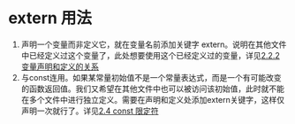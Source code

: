 # extern 用法
1. 声明一个变量而非定义它，就在变量名前添加关键字 extern。说明在其他文件中已经定义过这个变量了，此处想要使用这个已经定义过的变量，详见[2.2.2 变量声明和定义的关系](./02_变量和基本类型.md#22-变量声明declaration和定义definition的关系支持分离式编译)
2. 与const连用。如果某常量初始值不是一个常量表达式，而是一个有可能改变的函数返回值。我们又希望在其他文件中也可以被访问该初始值，此时就不能在多个文件中进行独立定义。需要在声明和定义处添加extern关键字，这样仅声明一次就行了。详见[2.4 const 限定符](./02_变量和基本类型.md#4-const-限定符)